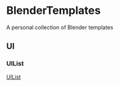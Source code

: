 # BlenderTemplates
A personal collection of Blender templates

## UI
### UIList
[UIList](https://github.com/gnuton/BlenderTemplates/raw/master/UIList.png)
